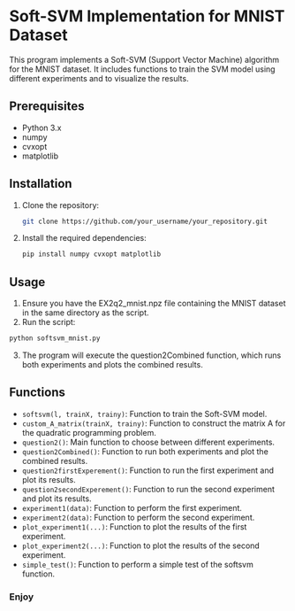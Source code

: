 # Soft-SVM Implementation for MNIST Dataset

This program implements a Soft-SVM (Support Vector Machine) algorithm for the MNIST dataset. It includes functions to train the SVM model using different experiments and to visualize the results.

## Prerequisites

- Python 3.x
- numpy
- cvxopt
- matplotlib

## Installation

1. Clone the repository:

   ```bash
   git clone https://github.com/your_username/your_repository.git

2. Install the required dependencies:
   ```bash
   pip install numpy cvxopt matplotlib

## Usage
1. Ensure you have the EX2q2_mnist.npz file containing the MNIST dataset in the same directory as the script.
2. Run the script:
  ```bash
  python softsvm_mnist.py
  ```
3. The program will execute the question2Combined function, which runs both experiments and plots the combined results.

## Functions

- `softsvm(l, trainX, trainy)`: Function to train the Soft-SVM model.
- `custom_A_matrix(trainX, trainy)`: Function to construct the matrix A for the quadratic programming problem.
- `question2()`: Main function to choose between different experiments.
- `question2Combined()`: Function to run both experiments and plot the combined results.
- `question2firstExperement()`: Function to run the first experiment and plot its results.
- `question2secondExperement()`: Function to run the second experiment and plot its results.
- `experiment1(data)`: Function to perform the first experiment.
- `experiment2(data)`: Function to perform the second experiment.
- `plot_experiment1(...)`: Function to plot the results of the first experiment.
- `plot_experiment2(...)`: Function to plot the results of the second experiment.
- `simple_test()`: Function to perform a simple test of the softsvm function.

### Enjoy
